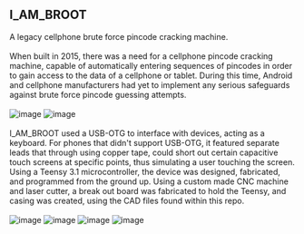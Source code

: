 ## I_AM_BROOT
A legacy cellphone brute force pincode cracking machine.\
<br>
When built in 2015, there was a need for a cellphone pincode cracking machine, capable of automatically entering sequences of pincodes in order to gain access to the data of a cellphone or tablet.  During this time, Android and cellphone manufacturers had yet to implement any serious safeguards against brute force pincode guessing attempts.  
<br>
![image](https://user-images.githubusercontent.com/25714007/86402145-f7531e00-bc70-11ea-9a9a-1083bbacc8bc.png) ![image](https://user-images.githubusercontent.com/25714007/86402227-1651b000-bc71-11ea-8569-a3fcfb96c405.png)
<br>
<br>
I_AM_BROOT used a USB-OTG to interface with devices, acting as a keyboard.  For phones that didn't support USB-OTG, it featured separate leads that through using copper tape, could short out certain capacitive touch screens at specific points, thus simulating a user touching the screen.  Using a Teensy 3.1 microcontroller, the device was designed, fabricated, and programmed from the ground up.  Using a custom made CNC machine and laser cutter, a break out board was fabricated to hold the Teensy, and casing was created, using the CAD files found within this repo.  
<br>
![image](https://user-images.githubusercontent.com/25714007/86402310-3bdeb980-bc71-11ea-8d42-c0a0054d0baa.png)
![image](https://user-images.githubusercontent.com/25714007/86402341-47ca7b80-bc71-11ea-9b80-5b64eac50f90.png)
![image](https://user-images.githubusercontent.com/25714007/86402372-531da700-bc71-11ea-8a2b-3ee626c9af66.png)
![image](https://user-images.githubusercontent.com/25714007/86402499-86f8cc80-bc71-11ea-84e9-50796feae50b.png)
